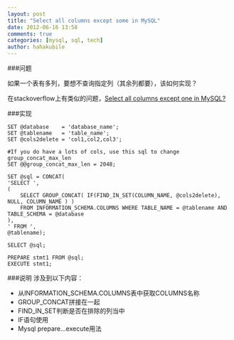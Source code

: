 ```yaml
---
layout: post
title: "Select all columns except some in MySQL"
date: 2012-06-16 13:58
comments: true
categories: [mysql, sql, tech]
author: hahakubile 
---
```


###问题

如果一个表有多列，要想不查询指定列（其余列都要），该如何实现？

在stackoverflow上有类似的问题，[Select all columns except one in MySQL?](http://stackoverflow.com/questions/9122/select-all-columns-except-one-in-mysql/11060861#11060861)

###实现

	SET @database    = 'database_name';
	SET @tablename   = 'table_name';
	SET @cols2delete = 'col1,col2,col3';

	#If you do have a lots of cols, use this sql to change group_concat_max_len
	SET @@group_concat_max_len = 2048;	
	
	SET @sql = CONCAT(
	'SELECT ', 
	(
	    SELECT GROUP_CONCAT( IF(FIND_IN_SET(COLUMN_NAME, @cols2delete), NULL, COLUMN_NAME ) )
	    FROM INFORMATION_SCHEMA.COLUMNS WHERE TABLE_NAME = @tablename AND TABLE_SCHEMA = @database
	), 
	' FROM ',
	@tablename);

	SELECT @sql;

	PREPARE stmt1 FROM @sql;
	EXECUTE stmt1;

###说明
涉及到以下内容：

*   从INFORMATION_SCHEMA.COLUMNS表中获取COLUMNS名称
*   GROUP_CONCAT拼接在一起
*   FIND_IN_SET判断是否在排除的列当中
*   IF语句使用
*   Mysql prepare...execute用法
